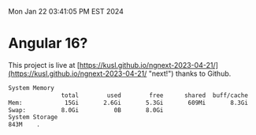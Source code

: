 Mon Jan 22 03:41:05 PM EST 2024

# Angular 16?


This project is live at [https://kusl.github.io/ngnext-2023-04-21/](https://kusl.github.io/ngnext-2023-04-21/ "next!") thanks to Github.

```bash
System Memory
               total        used        free      shared  buff/cache   available
Mem:            15Gi       2.6Gi       5.3Gi       609Mi       8.3Gi        12Gi
Swap:          8.0Gi          0B       8.0Gi
System Storage
843M	.
```
```bash
